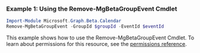 ### Example 1: Using the Remove-MgBetaGroupEvent Cmdlet
```powershell
Import-Module Microsoft.Graph.Beta.Calendar
Remove-MgBetaGroupEvent -GroupId $groupId -EventId $eventId
```
This example shows how to use the Remove-MgBetaGroupEvent Cmdlet.
To learn about permissions for this resource, see the [permissions reference](/graph/permissions-reference).
